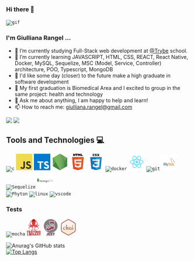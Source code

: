 ### Hi there 👋

<code><img height="100" src="https://media0.giphy.com/media/qT3NpahR7tGnOqqjng/giphy.gif?cid=ecf05e47fwbeu2wu5r3l0iglj8g61mdbyr405fc97uvpqsz0&rid=giphy.gif&ct=s" alt="gif" ></code>

### I'm Giulliana Rangel ...

- 🔭 I’m currently studying Full-Stack web development at [@Trybe](https://www.betrybe.com/) school.
- 🌱 I’m currently learning JAVASCRIPT, HTML, CSS, REACT, React Native, Docker, MySQL, Sequelize, MSC (Model, Service, Controller) architecture, POO, Typescript, MongoDB
- 👯 I'd like some day (closer) to the future make a high graduate in software development
- 🤔 My first graduation is Biomedical Area and I excited to group in the same project: health and technology
- 💬 Ask me about anything, I am happy to help and learn!
- 📫 How to reach me: giulliana.rangel@gmail.com
<p align="left">
  <a href="#" alt="Gmail">
  <img src="https://img.shields.io/badge/-Gmail-FF0000?style=flat-square&labelColor=FF0000&logo=gmail&logoColor=white&link=https://mail.google.com/mail/u/0/?tab=rm&ogbl#inbox" /></a>
  <a href="#" alt="Linkedin">
  <img src="https://img.shields.io/badge/-Linkedin-0e76a8?style=flat-square&logo=Linkedin&logoColor=white&link=https://www.linkedin.com/in/giulliana-rangel-dev/" /></a>


## Tools and Technologies :computer:
		   
<code><img height="45" src="https://cdn.iconscout.com/icon/free/png-512/c-programming-569564.png" alt="c"/></code>
<code><img height="45" src="https://raw.githubusercontent.com/github/explore/80688e429a7d4ef2fca1e82350fe8e3517d3494d/topics/javascript/javascript.png" alt="Javascript"/></code>
<code><img height="45" src="https://raw.githubusercontent.com/github/explore/80688e429a7d4ef2fca1e82350fe8e3517d3494d/topics/typescript/typescript.png" alt="Typescript"/></code>
<code><img height="45" src="https://raw.githubusercontent.com/github/explore/80688e429a7d4ef2fca1e82350fe8e3517d3494d/topics/nodejs/nodejs.png" alt="Nodejs"/></code>
<code><img height="45" src="https://raw.githubusercontent.com/github/explore/80688e429a7d4ef2fca1e82350fe8e3517d3494d/topics/html/html.png" alt="HTML5"/></code>
<code><img height="45" src="https://raw.githubusercontent.com/github/explore/80688e429a7d4ef2fca1e82350fe8e3517d3494d/topics/css/css.png" alt="CSS"/></code>
<code><img height="45" src="https://cdn.jsdelivr.net/gh/devicons/devicon/icons/docker/docker-original-wordmark.svg"  alt="docker"/></code>
<code><img height="45" src="https://raw.githubusercontent.com/github/explore/80688e429a7d4ef2fca1e82350fe8e3517d3494d/topics/react/react.png" alt="React"/></code>
<code><img height="45" src="https://cdn.jsdelivr.net/gh/devicons/devicon/icons/github/github-original-wordmark.svg" alt="git"/></code>
<code><img height="45" src="https://raw.githubusercontent.com/github/explore/80688e429a7d4ef2fca1e82350fe8e3517d3494d/topics/mysql/mysql.png" alt="MySQL"/></code>
<code><img height="45" src="https://cdn.jsdelivr.net/gh/devicons/devicon/icons/sequelize/sequelize-plain-wordmark.svg" alt="Sequelize"/></code>
<code><img height="45" src="https://raw.githubusercontent.com/github/explore/80688e429a7d4ef2fca1e82350fe8e3517d3494d/topics/mongodb/mongodb.png" alt="MongoDB"/></code> 	
<code><img height="45" src="https://cdn.jsdelivr.net/gh/devicons/devicon/icons/python/python-original-wordmark.svg" alt="Phyton"/></code>
<code><img height="45" src="https://cdn.jsdelivr.net/gh/devicons/devicon/icons/linux/linux-original.svg" alt="linux"/></code>
<code><img height="45" src="https://cdn.jsdelivr.net/gh/devicons/devicon/icons/vscode/vscode-plain.svg" alt="vscode"/></code>
          
          
	

### Tests
	
<code><img height="45" src="https://cdn.jsdelivr.net/gh/devicons/devicon/icons/mocha/mocha-plain.svg" alt="mocha" /></code>
<code><img height="45" src="https://raw.githubusercontent.com/lucas-de-lima/Lucas-De-Lima/main/assets/png/TestingLibrary.png" alt="mocha" /></code>
<code><img height="45" src="https://raw.githubusercontent.com/lucas-de-lima/Lucas-De-Lima/main/assets/png/jest.png" alt="mocha" /></code>
<code><img height="45" src="https://raw.githubusercontent.com/lucas-de-lima/Lucas-De-Lima/main/assets/png/chai.png" alt="mocha" /></code>

 
 ![Anurag's GitHub stats](https://github-readme-stats.vercel.app/api?username=Giulliana-Rangel&show_icons=true&theme=radical)
 <br>
 [![Top Langs](https://github-readme-stats.vercel.app/api/top-langs/?username=Giulliana-Rangel)](https://github.com/anuraghazra/github-readme-stats)

  

